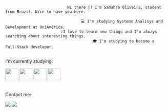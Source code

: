                                Hi there 👋! I'm Samahra Oliveira, student from Brazil. Nice to have you here.

                                     💻 I'm studying Systems Analisys and Development at UniAmérica.
                            💡I love to learn new things and I'm always searching about interesting things.
                                          🎓 I'm studying to become a Full-Stack developer.



## 
I'm currently studying:

<img src="https://cdn.jsdelivr.net/gh/devicons/devicon/icons/java/java-original.svg" width="40" height="40" />  <img src="https://cdn.jsdelivr.net/gh/devicons/devicon/icons/javascript/javascript-original.svg" width="40" height="40" /> <img src="https://cdn.jsdelivr.net/gh/devicons/devicon/icons/css3/css3-original.svg" width="40" height="40" /> <img src="https://cdn.jsdelivr.net/gh/devicons/devicon/icons/javascript/javascript-original.svg" width="40" height="40" />



## 
Contact me:

<a href = "mailto:samahraoliveira1605@gmail.com"><img src="https://img.shields.io/badge/Gmail-D14836?style=for-the-badge&logo=gmail&logoColor=white" target="_blank"></a>
<a href="https://www.linkedin.com/in/samahra-oliveira-28b6ba263/" target="_blank"><img src="https://img.shields.io/badge/-LinkedIn-%230077B5?style=for-the-badge&logo=linkedin&logoColor=white" target="_blank"></a>   



